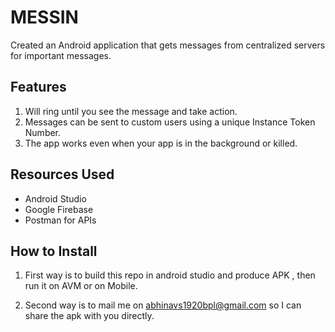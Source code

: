 
# MESSIN

Created an Android application that gets messages from centralized servers for important messages.
## Features 

1. Will ring until you see the message and take action.
2. Messages can be sent to custom users using a unique Instance Token Number. 
3. The app works even when your app is in the background or killed.

## Resources Used 
* Android Studio 
* Google Firebase 
* Postman for APIs

## How to Install

1. First way is to build this repo in android studio and produce APK , then run it on AVM or on Mobile.

2. Second way is to mail me on abhinavs1920bpl@gmail.com so I can share the apk with you directly.
